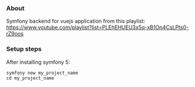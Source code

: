 
### About

Symfony backend for vuejs application from this playlist:
https://www.youtube.com/playlist?list=PLEhEHUEU3x5q-xB1On4CsLPts0-rZ9oos

### Setup steps

After installing symfony 5:
```shell script
symfony new my_project_name
cd my_project_name

```
